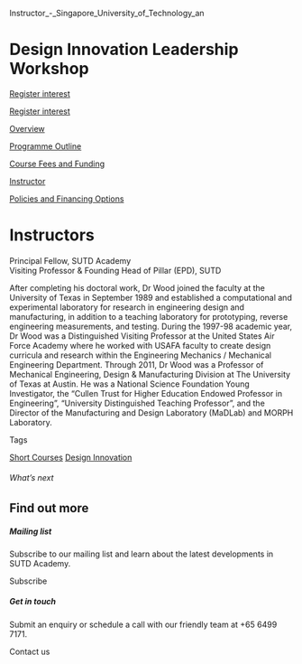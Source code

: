 Instructor_-_Singapore_University_of_Technology_an



Design Innovation Leadership Workshop
=====================================

[Register interest](/admissions/academy/short-courses/short-courses-register-your-interest/?coursename=design-innovation-leadership-workshop)

[Register interest](/admissions/academy/short-courses/short-courses-register-your-interest/?coursename=design-innovation-leadership-workshop)

[Overview](/course/design-innovation-leadership-workshop/#tabs)

[Programme Outline](/course/design-innovation-leadership-workshop/programme-outline/#tabs)

[Course Fees and Funding](/course/design-innovation-leadership-workshop/course-fees-and-funding/#tabs)

[Instructor](/course/design-innovation-leadership-workshop/instructor/#tabs)

[Policies and Financing Options](/course/design-innovation-leadership-workshop/policies-and-financing-options/#tabs)

Instructors
===========

#### 

Principal Fellow, SUTD Academy  
Visiting Professor & Founding Head of Pillar (EPD), SUTD

After completing his doctoral work, Dr Wood joined the faculty at the University of Texas in September 1989 and established a computational and experimental laboratory for research in engineering design and manufacturing, in addition to a teaching laboratory for prototyping, reverse engineering measurements, and testing. During the 1997-98 academic year, Dr Wood was a Distinguished Visiting Professor at the United States Air Force Academy where he worked with USAFA faculty to create design curricula and research within the Engineering Mechanics / Mechanical Engineering Department. Through 2011, Dr Wood was a Professor of Mechanical Engineering, Design & Manufacturing Division at The University of Texas at Austin. He was a National Science Foundation Young Investigator, the “Cullen Trust for Higher Education Endowed Professor in Engineering”, “University Distinguished Teaching Professor”, and the Director of the Manufacturing and Design Laboratory (MaDLab) and MORPH Laboratory.

Tags

[Short Courses](/admissions/academy/courses-and-modules/?academy-type-course=780)
[Design Innovation](/admissions/academy/courses-and-modules/?discipline=795)

###### What’s next

Find out more
-------------

##### Mailing list

Subscribe to our mailing list and learn about the latest developments in SUTD Academy.

Subscribe

##### Get in touch

Submit an enquiry or schedule a call with our friendly team at +65 6499 7171.

Contact us

